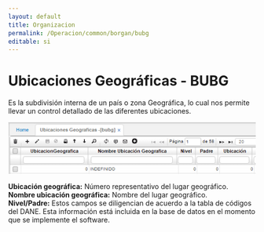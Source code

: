 ```yaml
---
layout: default
title: Organizacion
permalink: /Operacion/common/borgan/bubg
editable: si
---
```


# Ubicaciones Geográficas - BUBG

Es la subdivisión interna de un país o zona Geográfica, lo cual nos permite llevar un control detallado de las diferentes ubicaciones.  

![](bubg1.png)

**Ubicación geográfica:** Número representativo del lugar geográfico.  
**Nombre ubicación geográfica:** Nombre del lugar geográfico.  
**Nivel/Padre:** Estos campos se diligencian de acuerdo a la tabla de códigos del DANE. Esta información está incluida en la base de datos en el momento que se implemente el software.  




